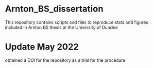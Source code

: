 # Arnton_BS_dissertation
This repository contains scripts and files to reproduce stats and figures included in Arnton BS thesis at the University of Dundee

# Update May 2022
obtained a DOI for the repository as a trial for the procedure
